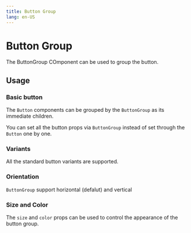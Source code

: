 ```yaml
---
title: Button Group
lang: en-US
---
```


<!-- <script setup lang="ts">
  import props from "../../../example/button/description/en-props.ts";
  import slots from "../../../example/button/description/en-slots.ts";
</script> -->

# Button Group

The ButtonGroup COmponent can be used to group the button.

## Usage

### Basic button

The `Button` components can be grouped by the `ButtonGroup` as its immediate children.

You can set all the button props via `ButtonGroup` instead of set through the `Button` one by one.

<demo src="../../../example/button-group/basic.vue"></demo>

### Variants

All the standard button variants are supported.

<demo src="../../../example/button-group/variant.vue"></demo>

### Orientation

`ButtonGroup` support horizontal (defalut) and vertical

<demo src="../../../example/button-group/orientation.vue"></demo>

### Size and Color

The `size` and `color` props can be used to control the appearance of the button group.

<demo src="../../../example/button-group/size-color.vue"></demo>
